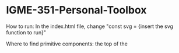 # IGME-351-Personal-Toolbox

How to run: In the index.html file, change 
"const svg = {insert the svg function to run}"

Where to find primitive components: the top of the <script> in the index.html file

Important design decisions: Rect x and y is the center of the rectangle and not the top left corner. This is to make switching from a rect to a circle more convenient.
